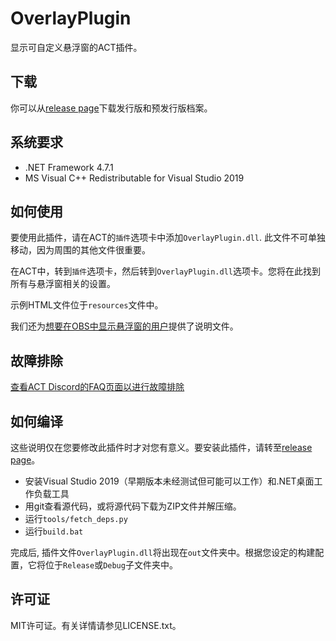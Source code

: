 # OverlayPlugin

显示可自定义悬浮窗的ACT插件。

## 下载

你可以从[release page](https://github.com/ngld/OverlayPlugin/releases)下载发行版和预发行版档案。

## 系统要求

* .NET Framework 4.7.1
* MS Visual C++ Redistributable for Visual Studio 2019

## 如何使用

要使用此插件，请在ACT的`插件`选项卡中添加`OverlayPlugin.dll`. 此文件不可单独移动，因为周围的其他文件很重要。

在ACT中，转到`插件`选项卡，然后转到`OverlayPlugin.dll`选项卡。您将在此找到所有与悬浮窗相关的设置。

示例HTML文件位于`resources`文件中。

我们还为[想要在OBS中显示悬浮窗的用户](https://ngld.github.io/OverlayPlugin/streamers_cn)提供了说明文件。

## 故障排除

[查看ACT Discord的FAQ页面以进行故障排除](https://gist.github.com/ngld/e2217563bbbe1750c0917217f136687d)

## 如何编译

这些说明仅在您要修改此插件时才对您有意义。要安装此插件，请转至[release page](https://github.com/ngld/OverlayPlugin/releases)。
* 安装Visual Studio 2019（早期版本未经测试但可能可以工作）和.NET桌面工作负载工具
* 用git查看源代码，或将源代码下载为ZIP文件并解压缩。
* 运行`tools/fetch_deps.py`
* 运行`build.bat`

完成后, 插件文件`OverlayPlugin.dll`将出现在`out`文件夹中。根据您设定的构建配置，它将位于`Release`或`Debug`子文件夹中。

## 许可证

MIT许可证。有关详情请参见LICENSE.txt。

[releases]: https://github.com/ngld/OverlayPlugin/releases
